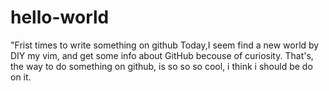 # hello-world
"Frist times to write something on github
Today,I seem find a new world by DIY my vim, and get some info about GitHub becouse of curiosity. 
That's, the way to do something on github, is so so so cool, i think i should be do on it.
